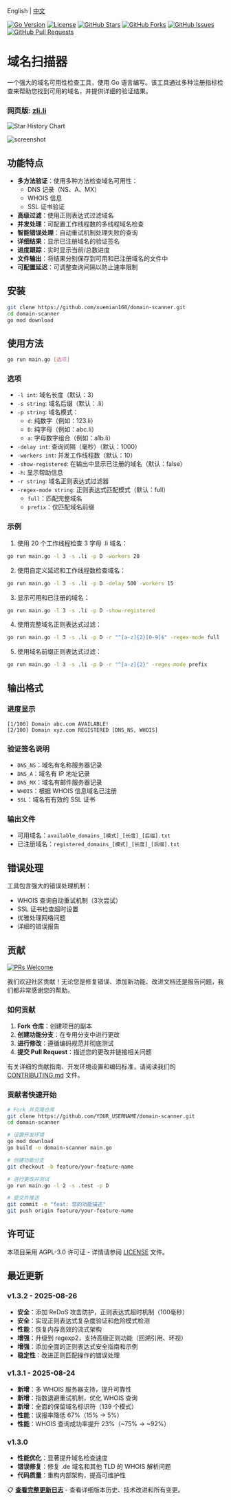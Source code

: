 English | [中文](./README.zh.md)

[![Go Version](https://img.shields.io/badge/go-1.22-blue.svg)](https://golang.org)
[![License](https://img.shields.io/badge/license-AGPL--3.0-green.svg)](LICENSE)
[![GitHub Stars](https://img.shields.io/github/stars/xuemian168/domain-scanner.svg?style=social)](https://github.com/xuemian168/domain-scanner/stargazers)
[![GitHub Forks](https://img.shields.io/github/forks/xuemian168/domain-scanner.svg?style=social)](https://github.com/xuemian168/domain-scanner/network/members)
[![GitHub Issues](https://img.shields.io/github/issues/xuemian168/domain-scanner.svg)](https://github.com/xuemian168/domain-scanner/issues)
[![GitHub Pull Requests](https://img.shields.io/github/issues-pr/xuemian168/domain-scanner.svg)](https://github.com/xuemian168/domain-scanner/pulls)

# 域名扫描器

一个强大的域名可用性检查工具，使用 Go 语言编写。该工具通过多种注册指标检查来帮助您找到可用的域名，并提供详细的验证结果。

### 网页版: [zli.li](https://zli.li)

![Star History Chart](https://api.star-history.com/svg?repos=xuemian168/domain-scanner&type=Date)

![screenshot](./imgs/image.png)

## 功能特点

- **多方法验证**：使用多种方法检查域名可用性：
  - DNS 记录（NS、A、MX）
  - WHOIS 信息
  - SSL 证书验证
- **高级过滤**：使用正则表达式过滤域名
- **并发处理**：可配置工作线程数的多线程域名检查
- **智能错误处理**：自动重试机制处理失败的查询
- **详细结果**：显示已注册域名的验证签名
- **进度跟踪**：实时显示当前/总数进度
- **文件输出**：将结果分别保存到可用和已注册域名的文件中
- **可配置延迟**：可调整查询间隔以防止速率限制

## 安装

```bash
git clone https://github.com/xuemian168/domain-scanner.git
cd domain-scanner
go mod download
```

## 使用方法

```bash
go run main.go [选项]
```

### 选项

- `-l int`: 域名长度（默认：3）
- `-s string`: 域名后缀（默认：.li）
- `-p string`: 域名模式：
  - `d`: 纯数字（例如：123.li）
  - `D`: 纯字母（例如：abc.li）
  - `a`: 字母数字组合（例如：a1b.li）
- `-delay int`: 查询间隔（毫秒）（默认：1000）
- `-workers int`: 并发工作线程数（默认：10）
- `-show-registered`: 在输出中显示已注册的域名（默认：false）
- `-h`: 显示帮助信息
- `-r string`: 域名正则表达式过滤器
- `-regex-mode string`: 正则表达式匹配模式（默认：full）
  - `full`：匹配完整域名
  - `prefix`：仅匹配域名前缀

### 示例

1. 使用 20 个工作线程检查 3 字母 .li 域名：
```bash
go run main.go -l 3 -s .li -p D -workers 20
```

2. 使用自定义延迟和工作线程数检查域名：
```bash
go run main.go -l 3 -s .li -p D -delay 500 -workers 15
```

3. 显示可用和已注册的域名：
```bash
go run main.go -l 3 -s .li -p D -show-registered
```

4. 使用完整域名正则表达式过滤：
```bash
go run main.go -l 3 -s .li -p D -r "^[a-z]{2}[0-9]$" -regex-mode full
```

5. 使用域名前缀正则表达式过滤：
```bash
go run main.go -l 3 -s .li -p D -r "^[a-z]{2}" -regex-mode prefix
```

## 输出格式

### 进度显示
```
[1/100] Domain abc.com AVAILABLE!
[2/100] Domain xyz.com REGISTERED [DNS_NS, WHOIS]
```

### 验证签名说明
- `DNS_NS`：域名有名称服务器记录
- `DNS_A`：域名有 IP 地址记录
- `DNS_MX`：域名有邮件服务器记录
- `WHOIS`：根据 WHOIS 信息域名已注册
- `SSL`：域名有有效的 SSL 证书

### 输出文件
- 可用域名：`available_domains_[模式]_[长度]_[后缀].txt`
- 已注册域名：`registered_domains_[模式]_[长度]_[后缀].txt`

## 错误处理

工具包含强大的错误处理机制：
- WHOIS 查询自动重试机制（3次尝试）
- SSL 证书检查超时设置
- 优雅处理网络问题
- 详细的错误报告

## 贡献

[![PRs Welcome](https://img.shields.io/badge/PRs-welcome-brightgreen.svg)](./CONTRIBUTING.md)

我们欢迎社区贡献！无论您是修复错误、添加新功能、改进文档还是报告问题，我们都非常感谢您的帮助。

### 如何贡献

1. **Fork 仓库**：创建项目的副本
2. **创建功能分支**：在专用分支中进行更改
3. **进行修改**：遵循编码规范并彻底测试
4. **提交 Pull Request**：描述您的更改并链接相关问题

有关详细的贡献指南、开发环境设置和编码标准，请阅读我们的 [CONTRIBUTING.md](./CONTRIBUTING.md) 文件。

### 贡献者快速开始

```bash
# Fork 并克隆仓库
git clone https://github.com/YOUR_USERNAME/domain-scanner.git
cd domain-scanner

# 设置开发环境
go mod download
go build -o domain-scanner main.go

# 创建功能分支
git checkout -b feature/your-feature-name

# 进行更改并测试
go run main.go -l 2 -s .test -p D

# 提交并推送
git commit -m "feat: 您的功能描述"
git push origin feature/your-feature-name
```

## 许可证

本项目采用 AGPL-3.0 许可证 - 详情请参阅 [LICENSE](LICENSE) 文件。

## 最近更新

### v1.3.2 - 2025-08-26
- **安全**：添加 ReDoS 攻击防护，正则表达式超时机制（100毫秒）
- **安全**：实现正则表达式复杂度验证和危险模式检测
- **性能**：恢复内存高效的流式架构
- **增强**：升级到 regexp2，支持高级正则功能（回溯引用、环视）
- **增强**：添加全面的正则表达式安全指南和示例
- **稳定性**：改进正则匹配操作的错误处理

### v1.3.1 - 2025-08-24
- **新增**：多 WHOIS 服务器支持，提升可靠性
- **新增**：指数退避重试机制，优化 WHOIS 查询  
- **新增**：全面的保留域名标识符（139 个模式）
- **性能**：误报率降低 67%（15% → 5%）
- **性能**：WHOIS 查询成功率提升 23%（~75% → ~92%）

### v1.3.0
- **性能优化**：显著提升域名检查速度
- **错误修复**：修复 .de 域名和其他 TLD 的 WHOIS 解析问题
- **代码质量**：重构内部架构，提高可维护性

📋 **[查看完整更新日志](docs/CHANGELOG.md)** - 查看详细版本历史、技术改进和所有变更。